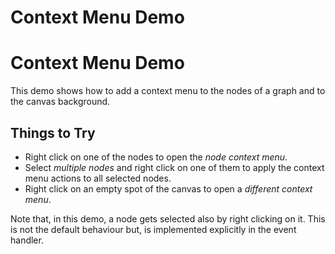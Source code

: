 <!--
 //////////////////////////////////////////////////////////////////////////////
 // @license
 // This file is part of yFiles for HTML 2.6.0.2.
 // Use is subject to license terms.
 //
 // Copyright (c) 2000-2023 by yWorks GmbH, Vor dem Kreuzberg 28,
 // 72070 Tuebingen, Germany. All rights reserved.
 //
 //////////////////////////////////////////////////////////////////////////////
-->
# Context Menu Demo

# Context Menu Demo

This demo shows how to add a context menu to the nodes of a graph and to the canvas background.

## Things to Try

- Right click on one of the nodes to open the _node context menu_.
- Select _multiple nodes_ and right click on one of them to apply the context menu actions to all selected nodes.
- Right click on an empty spot of the canvas to open a _different context menu_.

Note that, in this demo, a node gets selected also by right clicking on it. This is not the default behaviour but, is implemented explicitly in the event handler.
